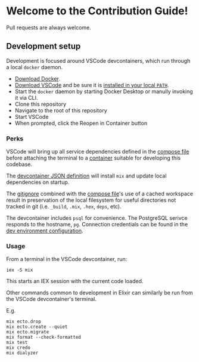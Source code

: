 # Welcome to the Contribution Guide!

Pull requests are always welcome.

## Development setup

Development is focused around VSCode devcontainers, which run through a local `docker` daemon.

- [Download Docker](https://www.docker.com/products/docker-desktop/).
- [Download VSCode](https://code.visualstudio.com/download) and be sure it is [installed in your local `PATH`](https://code.visualstudio.com/docs/setup/mac#_launching-from-the-command-line).
- Start the `docker` daemon by starting Docker Desktop or manully invoking it via CLI.
- Clone this repository
- Navigate to the root of this repository
- Start VSCode
- When prompted, click the Reopen in Container button

### Perks

VSCode will bring up all service dependencies defined in the [compose file](.devcontainer/docker-compose.yaml) before attaching the terminal to a [container](.devcontainer/Dockerfile) suitable for developing this codebase.

The [devcontainer JSON definition](.devcontainer/devcontainer.json) will install `mix` and update local dependencies on startup.

The [gitignore](.gitignore) combined with the [compose file](.devcontainer/docker-compose.yaml)'s use of a cached workspace result in preservation of the local filesystem for useful directories not tracked in git (i.e. `_build`, `.mix`, `.hex`, `deps`, etc).

The devcontainer includes `psql` for convenience. The PostgreSQL serivce responds to the hostname, `pg`. Connection credentials can be found in the [dev environment configuration](https://www.docker.com/products/docker-desktop/).

### Usage

From a terminal in the VSCode devcontainer, run:
```console
iex -S mix
```

This starts an IEX session with the current code loaded.

Other commands common to development in Elixir can similarly be run from the VSCode devcontainer's terminal.

E.g.
```console
mix ecto.drop
mix ecto.create --quiet
mix ecto.migrate
mix format --check-formatted
mix test
mix credo
mix dialyzer
```
